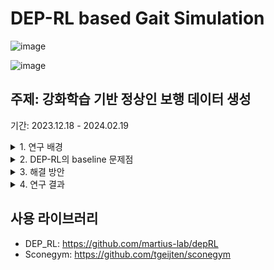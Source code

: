 # DEP-RL based Gait Simulation
![image](https://github.com/sepengsu/winter_co_op/assets/111292354/7864afd8-b14c-470e-b016-cc7f80bbc4ba)

![image](https://github.com/sepengsu/winter_co_op/assets/111292354/cb4b03a8-f517-4304-ac8b-23f5c64770ee)
## 주제: 강화학습 기반 정상인 보행 데이터 생성 
기간: 2023.12.18 - 2024.02.19

<details>
<summary>1. 연구 배경</summary>

Gait Simulation의 방법론은 크게 CMA-ES(Covariance matrix adaptation evolution strategy)와 RL(Reinforcement Learning)이 있다. 이중 환자 보행 simulation과 다양한 환경에도 적용가능한 RL를 사용하고자 하였다. 이와 관련하여 SCONE 제작 연구소에서 발표한 DEP-RL(Differential Extrinsic Plasticity-RL)을 사용하고자 하였다. 하지만 여러 가지 문제점이 있어 이를 해결하는 것을 목표로 연구를 진행하였다.

</details>

<details>
<summary>2. DEP-RL의 baseline 문제점</summary>

DEP-RL은 Musculoskeletal system에서 좋은 성능을 보이고 gait simulation에서 좋은 성능을 보인다. 하지만 크게 3가지 문제점이 있었다.

1. 느린 학습 속도
2. Unstability of trunk: 몸이 좌우로 흔들며 걷는 문제
3. Peak GRF(Ground React Force on foot) 문제

</details>

<details>
<summary>3. 해결 방안</summary>

1. **Customization of body model**  
   H1622 모델에 대하여 Trunk의 좌우 움직임을 제한하기 위하여 2가지 구성요소를 통하여 구현  
   1.1. Joint motor: trunk muscle 보조 torque로 3축 torque 구현  
   1.2. Harness: trunk translation limit를 구현  
   
2. **Customization reward function**  
   Reward function은 두 가지 목적에 대한 수식을 각각 구현하여 목표를 설정하였다.  
   2.1. Balance  
   COM, trunk(상반신의 COM)의 z축 cost 도입  
   좌우 방향으로 몸을 기울이지 않고 걷도록 학습  
   2.2. GRFDelta  
   물리적 의미: Impact  
   Peak GRF 줄이는 역할

</details>

<details>
<summary>4. 연구 결과</summary>

#### 4.1. Custom body model  
![image](https://github.com/sepengsu/winter_co_op/assets/111292354/c9efa7e5-0c36-4274-b486-7e879a6473f6)  

#### 4.2. Combined Model
![image](https://github.com/sepengsu/winter_co_op/assets/111292354/e866ae8b-5343-4737-a7f5-c93ddc87d0f7)  

#### 4.3. 비교
Body model 수정 --> Balance 문제와 Peak GRF 문제 해결  
Custom reward function을 도입--> pelvis tilt의 불안정성 문제 일부 해결  
기존 연구보다 빠른 학습 속도   
![image](https://github.com/sepengsu/winter_co_op/assets/111292354/44a4cdb5-d788-4331-88d6-825f4374a5f6)

</details>

## 사용 라이브러리

- DEP_RL: https://github.com/martius-lab/depRL
- Sconegym: https://github.com/tgeijten/sconegym
